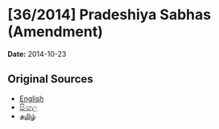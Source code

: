 # [36/2014] Pradeshiya Sabhas (Amendment)

**Date:** 2014-10-23

## Original Sources

- [English](https://documents.gov.lk/view/acts/2014/10/36-2014_E.pdf)
- [සිංහල](https://documents.gov.lk/view/acts/2014/10/36-2014_S.pdf)
- [தமிழ்](https://documents.gov.lk/view/acts/2014/10/36-2014_T.pdf)
